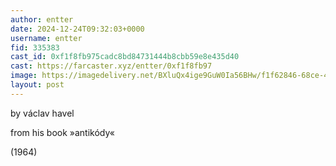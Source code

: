 ```yaml
---
author: entter
date: 2024-12-24T09:32:03+0000
username: entter
fid: 335383
cast_id: 0xf1f8fb975cadc8bd84731444b8cbb59e8e435d40
cast: https://farcaster.xyz/entter/0xf1f8fb97
image: https://imagedelivery.net/BXluQx4ige9GuW0Ia56BHw/f1f62846-68ce-48be-4f37-598f91f6c600/original
layout: post
---
```


by václav havel

from his book »antikódy«

(1964)

<img src='https://imagedelivery.net/BXluQx4ige9GuW0Ia56BHw/f1f62846-68ce-48be-4f37-598f91f6c600/original' alt='' referrerpolicy='no-referrer'/>
